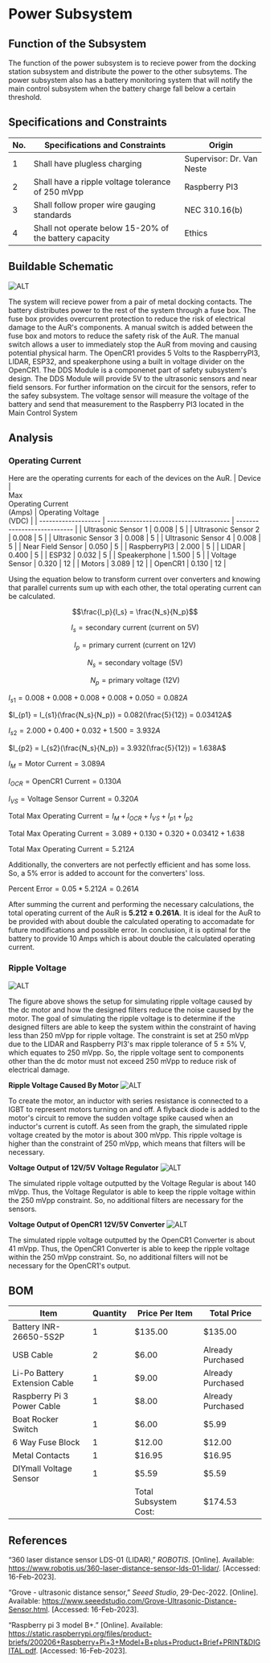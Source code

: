 # Power Subsystem

## Function of the Subsystem
The function of the power subsystem is to recieve power from the docking station subsystem and distribute the power to the other subsytems. The power subsystem also has a battery monitoring system that will notify the main control subsystem when the battery charge fall below a certain threshold. 

## Specifications and Constraints

| No. | Specifications and Constraints | Origin | 
|-|-|-| 
| 1 | Shall have plugless charging | Supervisor: Dr. Van Neste 
| 2 | Shall have a ripple voltage tolerance of 250 mVpp | Raspberry PI3
| 3 | Shall follow proper wire gauging standards | NEC 310.16(b)
| 4 | Shall not operate below 15-20% of the battery capacity | Ethics

## Buildable Schematic 
![ALT](https://github.com/Hawk652/Capstone-Guidance-Robot/blob/main/Documentation/Images/Power/power%20schematic%20v3.png)

The system will recieve power from a pair of metal docking contacts. The battery distributes power to the rest of the system through a fuse box. The fuse box provides overcurrent protection to reduce the risk of electrical damage to the AuR's components. A manual switch is added between the fuse box and motors to reduce the safety risk of the AuR. The manual switch allows a user to immediately stop the AuR from moving and causing potential physical harm. The OpenCR1 provides 5 Volts to the RaspberryPI3, LIDAR, ESP32, and speakerphone using a built in voltage divider on the OpenCR1. The DDS Module is a componenet part of safety subsystem's design. The DDS Module will provide 5V to the ultrasonic sensors and near field sensors. For further information on the circuit for the sensors, refer to the safey subsystem. 
The voltage sensor will measure the voltage of the battery and send that measurement to the Raspberry PI3 located in the Main Control System


## Analysis
### Operating Current
Here are the operating currents for each of the devices on the AuR. 
| Device              | <br>Max<br>Operating Current<br>(Amps) | Operating Voltage<br>(VDC) |
| ------------------- | -------------------------------------- | --------------------------- |
| Ultrasonic Sensor 1 | 0.008                                  | 5                           |
| Ultrasonic Sensor 2 | 0.008                                  | 5                           |
| Ultrasonic Sensor 3 | 0.008                                  | 5                           |
| Ultrasonic Sensor 4 | 0.008                                  | 5                           |
| Near Field Sensor   | 0.050                                  | 5                           |
| RaspberryPI3        | 2.000                                  | 5                           |
| LIDAR               | 0.400                                  | 5                           |
| ESP32               | 0.032                                  | 5                           |
| Speakerphone        | 1.500                                  | 5                           |
| Voltage Sensor      | 0.320                                  | 12                          |
| Motors              | 3.089                                  | 12                          |
| OpenCR1             | 0.130                                  | 12                          |

Using the equation below to transform current over converters and knowing that parallel currents sum up with each other, the total operating current can be calculated. 

$$\frac{I_p}{I_s} = \frac{N_s}{N_p}$$

$$I_s  = \text{secondary current (current on 5V)}$$

$$I_p = \text{primary current (current on 12V)}$$

$$N_s  = \text{secondary voltage (5V)}$$

$$N_p = \text{primary voltage (12V)}$$


$I_{s1} = 0.008 +0.008 +0.008 +0.008 +0.050 = 0.082 A$

$I_{p1} = I_{s1}(\frac{N_s}{N_p}) = 0.082(\frac{5}{12}) =  0.03412A$


$I_{s2} = 2.000 + 0.400+0.032+1.500 = 3.932  A$

$I_{p2} = I_{s2}(\frac{N_s}{N_p}) = 3.932(\frac{5}{12}) =  1.638A$


$I_M=\text{Motor Current} = 3.089A$

$I_{OCR}=\text{OpenCR1 Current} = 0.130A$

$I_{VS}=\text{Voltage Sensor Current} = 0.320A$


$\text{Total Max Operating Current} = I_M+I_{OCR}+I_{VS}+I_{p1}+I_{p2}$

$\text{Total Max Operating Current} = 3.089+0.130+0.320+0.03412+1.638$

$\text{Total Max Operating Current} = 5.212A$


Additionally, the converters are not perfectly efficient and has some loss. So, a 5% error is added to account for the converters' loss. 


$\text{Percent Error} = 0.05 * 5.212A = 0.261A$

After summing the current and performing the necessary calculations, the total operating current of the AuR is **5.212 ± 0.261A**. It is ideal for the AuR to be provided with about double the calculated operating to accomadate for future modifications and possible error. In conclusion, it is optimal for the battery to provide 10 Amps which is about double the calculated operating current.

### Ripple Voltage
![ALT](https://github.com/Hawk652/Capstone-Guidance-Robot/blob/main/Documentation/Images/Power/ripple%20simulation%20v3.png)

The figure above shows the setup for simulating ripple voltage caused by the dc motor and how the designed filters reduce the noise caused by the motor. The goal of simulating the ripple voltage is to determine if the designed filters are able to keep the system within the constraint of having less than 250 mVpp for ripple voltage. The constraint is set at 250 mVpp due to the LIDAR and Raspberry PI3's max ripple tolerance of 5 ± 5\% V, which equates to 250 mVpp. So, the ripple voltage sent to components other than the dc motor must not exceed 250 mVpp to reduce risk of electrical damage. 

**Ripple Voltage Caused By Motor**
![ALT](https://github.com/Hawk652/Capstone-Guidance-Robot/blob/main/Documentation/Images/Power/ripple%20motor%20v3.png)

To create the motor, an inductor with series resistance is connected to a IGBT to represent motors turning on and off. A flyback diode is added to the motor's circuit to remove the sudden voltage spike caused when an inductor's current is cutoff. As seen from the graph, the simulated ripple voltage created by the motor is about 300 mVpp. This ripple voltage is higher than the constraint of 250 mVpp, which means that filters will be necessary.

**Voltage Output of 12V/5V Voltage Regulator**
![ALT](https://github.com/Hawk652/Capstone-Guidance-Robot/blob/main/Documentation/Images/Power/ripple%20voltage%20regulator%20v2.png)

The simulated ripple voltage outputted by the Voltage Regular is about 140 mVpp. Thus, the Voltage Regulator is able to keep the ripple voltage within the 250 mVpp constraint. So, no additional filters are necessary for the sensors.

**Voltage Output of OpenCR1 12V/5V Converter**
![ALT](https://github.com/Hawk652/Capstone-Guidance-Robot/blob/main/Documentation/Images/Power/ripple%20OpenCr1%20v3.png)

The simulated ripple voltage outputted by the OpenCR1 Converter is about 41 mVpp. Thus, the OpenCR1 Converter is able to keep the ripple voltage within the 250 mVpp constraint. So, no additional filters will not be necessary for the OpenCR1's output. 

## BOM
| Item                          | Quantity | Price Per Item        | Total Price       |
| ----------------------------- | -------- | --------------------- | ----------------- |
| Battery INR-26650-5S2P        | 1        | $135.00               | $135.00           |
| USB Cable                     | 2        | $6.00                 | Already Purchased |
| Li-Po Battery Extension Cable | 1        | $9.00                 | Already Purchased |
| Raspberry Pi 3 Power Cable    | 1        | $8.00                 | Already Purchased |
| Boat Rocker Switch            | 1        | $6.00                 | $5.99             |
| 6 Way Fuse Block              | 1        | $12.00                | $12.00            |
| Metal Contacts                | 1        | $16.95                | $16.95            |
| DIYmall Voltage Sensor        | 1        | $5.59                 | $5.59             |
|                               |          | Total Subsystem Cost: | $174.53           |

## References
“360 laser distance sensor LDS-01 (LIDAR),” _ROBOTIS_. [Online]. Available: https://www.robotis.us/360-laser-distance-sensor-lds-01-lidar/. [Accessed: 16-Feb-2023].

“Grove - ultrasonic distance sensor,” _Seeed Studio_, 29-Dec-2022. [Online]. Available: https://www.seeedstudio.com/Grove-Ultrasonic-Distance-Sensor.html. [Accessed: 16-Feb-2023].

“Raspberry pi 3 model B+.” [Online]. Available: https://static.raspberrypi.org/files/product-briefs/200206+Raspberry+Pi+3+Model+B+plus+Product+Brief+PRINT&DIGITAL.pdf. [Accessed: 16-Feb-2023].
